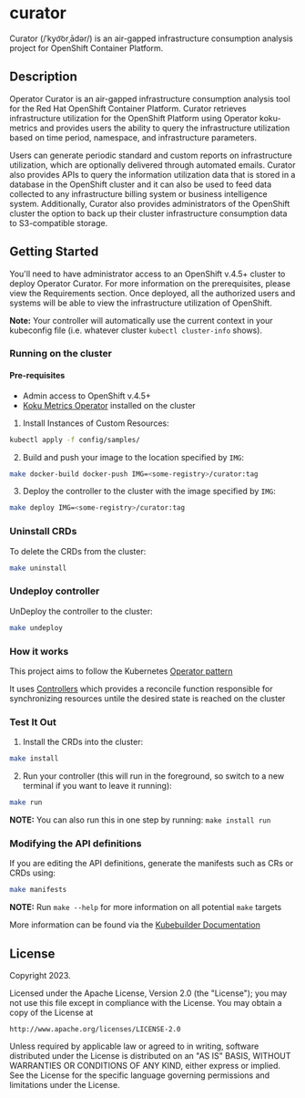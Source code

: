 # curator
Curator (/ˈkyo͝orˌādər/) is an air-gapped infrastructure consumption analysis project for OpenShift Container Platform.

## Description
Operator Curator is an air-gapped infrastructure consumption analysis tool for the Red Hat OpenShift Container Platform. Curator retrieves infrastructure utilization for the OpenShift Platform using Operator koku-metrics and provides users the ability to query the infrastructure utilization based on time period, namespace, and infrastructure parameters.

Users can generate periodic standard and custom reports on infrastructure utilization, which are optionally delivered through automated emails. Curator also provides APIs to query the information utilization data that is stored in a database in the OpenShift cluster and it can also be used to feed data collected to any infrastructure billing system or business intelligence system. Additionally, Curator also provides administrators of the OpenShift cluster the option to back up their cluster infrastructure consumption data to S3-compatible storage.

## Getting Started
You'll need to have administrator access to an OpenShift v.4.5+ cluster to deploy Operator Curator. 
For more information on the prerequisites, please view the Requirements section. 
Once deployed, all the authorized users and systems will be able to view the infrastructure utilization of OpenShift.

**Note:** Your controller will automatically use the current context in your kubeconfig file (i.e. whatever cluster `kubectl cluster-info` shows).

### Running on the cluster
#### Pre-requisites
- Admin access to OpenShift v.4.5+ 
- [Koku Metrics Operator](https://dev.operatorhub.io/operator/koku-metrics-operator) installed on the cluster

1. Install Instances of Custom Resources:

```sh
kubectl apply -f config/samples/
```

2. Build and push your image to the location specified by `IMG`:
	
```sh
make docker-build docker-push IMG=<some-registry>/curator:tag
```
	
3. Deploy the controller to the cluster with the image specified by `IMG`:

```sh
make deploy IMG=<some-registry>/curator:tag
```

### Uninstall CRDs
To delete the CRDs from the cluster:

```sh
make uninstall
```

### Undeploy controller
UnDeploy the controller to the cluster:

```sh
make undeploy
```

### How it works
This project aims to follow the Kubernetes [Operator pattern](https://kubernetes.io/docs/concepts/extend-kubernetes/operator/)

It uses [Controllers](https://kubernetes.io/docs/concepts/architecture/controller/) 
which provides a reconcile function responsible for synchronizing resources untile the desired state is reached on the cluster 

### Test It Out
1. Install the CRDs into the cluster:

```sh
make install
```

2. Run your controller (this will run in the foreground, so switch to a new terminal if you want to leave it running):

```sh
make run
```

**NOTE:** You can also run this in one step by running: `make install run`

### Modifying the API definitions
If you are editing the API definitions, generate the manifests such as CRs or CRDs using:

```sh
make manifests
```

**NOTE:** Run `make --help` for more information on all potential `make` targets

More information can be found via the [Kubebuilder Documentation](https://book.kubebuilder.io/introduction.html)

## License

Copyright 2023.

Licensed under the Apache License, Version 2.0 (the "License");
you may not use this file except in compliance with the License.
You may obtain a copy of the License at

    http://www.apache.org/licenses/LICENSE-2.0

Unless required by applicable law or agreed to in writing, software
distributed under the License is distributed on an "AS IS" BASIS,
WITHOUT WARRANTIES OR CONDITIONS OF ANY KIND, either express or implied.
See the License for the specific language governing permissions and
limitations under the License.

